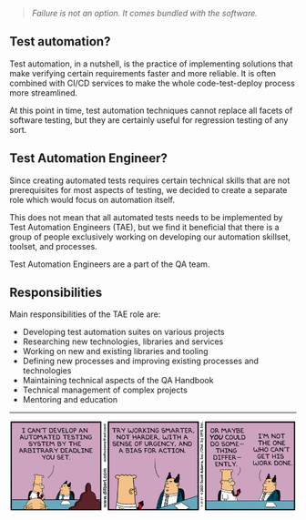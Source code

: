 > *Failure is not an option. It comes bundled with the software.*

## Test automation?

Test automation, in a nutshell, is the practice of implementing solutions that make verifying certain requirements faster and more reliable. It is often combined with CI/CD services to make the whole code-test-deploy process more streamlined.

At this point in time, test automation techniques cannot replace all facets of software testing, but they are certainly useful for regression testing of any sort.

## Test Automation Engineer?

Since creating automated tests requires certain technical skills that are not prerequisites for most aspects of testing, we decided to create a separate role which would focus on automation itself.

This does not mean that all automated tests needs to be implemented by Test Automation Engineers (TAE), but we find it beneficial that there is a group of people exclusively working on developing our automation skillset, toolset, and processes.

Test Automation Engineers are a part of the QA team.

## Responsibilities 

Main responsibilities of the TAE role are:

- Developing test automation suites on various projects
- Researching new technologies, libraries and services
- Working on new and existing libraries and tooling
- Defining new processes and improving existing processes and technologies
- Maintaining technical aspects of the QA Handbook
- Technical management of complex projects
- Mentoring and education


---

![tae.gif](/img/tae.gif)
